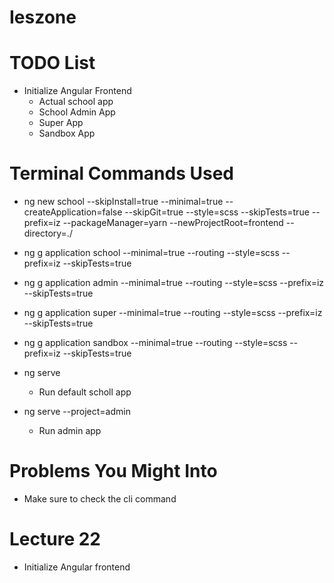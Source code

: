 # Ieszone

# TODO List
- Initialize Angular Frontend
  - Actual school app
  - School Admin App
  - Super App
  - Sandbox App

# Terminal Commands Used

- ng new school --skipInstall=true --minimal=true --createApplication=false --skipGit=true --style=scss --skipTests=true --prefix=iz --packageManager=yarn --newProjectRoot=frontend --directory=./

- ng g application school --minimal=true --routing --style=scss --prefix=iz --skipTests=true
- ng g application admin --minimal=true --routing --style=scss --prefix=iz --skipTests=true
- ng g application super --minimal=true --routing --style=scss --prefix=iz --skipTests=true
- ng g application sandbox --minimal=true --routing --style=scss --prefix=iz --skipTests=true

- ng serve
  - Run default scholl app
- ng serve --project=admin
  - Run admin app


# Problems You Might Into

- Make sure to check the cli command

# Lecture 22

- Initialize Angular frontend